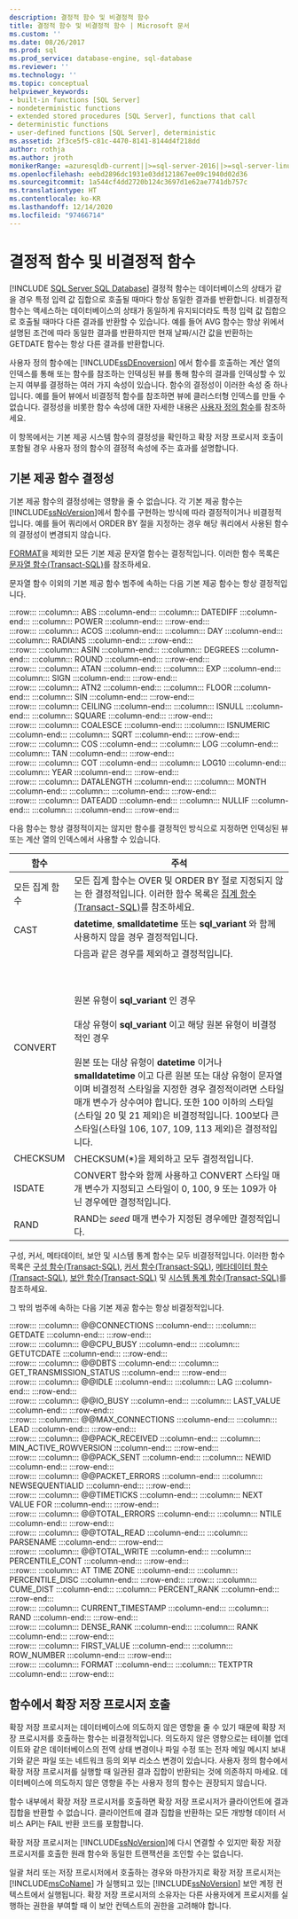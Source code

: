 ```yaml
---
description: 결정적 함수 및 비결정적 함수
title: 결정적 함수 및 비결정적 함수 | Microsoft 문서
ms.custom: ''
ms.date: 08/26/2017
ms.prod: sql
ms.prod_service: database-engine, sql-database
ms.reviewer: ''
ms.technology: ''
ms.topic: conceptual
helpviewer_keywords:
- built-in functions [SQL Server]
- nondeterministic functions
- extended stored procedures [SQL Server], functions that call
- deterministic functions
- user-defined functions [SQL Server], deterministic
ms.assetid: 2f3ce5f5-c81c-4470-8141-8144d4f218dd
author: rothja
ms.author: jroth
monikerRange: =azuresqldb-current||>=sql-server-2016||>=sql-server-linux-2017||=azuresqldb-mi-current
ms.openlocfilehash: eebd2896dc1931e03dd121867ee09c1940d02d36
ms.sourcegitcommit: 1a544cf4dd2720b124c3697d1e62ae7741db757c
ms.translationtype: HT
ms.contentlocale: ko-KR
ms.lasthandoff: 12/14/2020
ms.locfileid: "97466714"
---
```

# <a name="deterministic-and-nondeterministic-functions"></a>결정적 함수 및 비결정적 함수
[!INCLUDE [SQL Server SQL Database](../../includes/applies-to-version/sql-asdb.md)]
  결정적 함수는 데이터베이스의 상태가 같을 경우 특정 입력 값 집합으로 호출될 때마다 항상 동일한 결과를 반환합니다. 비결정적 함수는 액세스하는 데이터베이스의 상태가 동일하게 유지되더라도 특정 입력 값 집합으로 호출될 때마다 다른 결과를 반환할 수 있습니다. 예를 들어 AVG 함수는 항상 위에서 설명된 조건에 따라 동일한 결과를 반환하지만 현재 날짜/시간 값을 반환하는 GETDATE 함수는 항상 다른 결과를 반환합니다.  
  
 사용자 정의 함수에는 [!INCLUDE[ssDEnoversion](../../includes/ssdenoversion-md.md)] 에서 함수를 호출하는 계산 열의 인덱스를 통해 또는 함수를 참조하는 인덱싱된 뷰를 통해 함수의 결과를 인덱싱할 수 있는지 여부를 결정하는 여러 가지 속성이 있습니다. 함수의 결정성이 이러한 속성 중 하나입니다. 예를 들어 뷰에서 비결정적 함수를 참조하면 뷰에 클러스터형 인덱스를 만들 수 없습니다. 결정성을 비롯한 함수 속성에 대한 자세한 내용은 [사용자 정의 함수](../../relational-databases/user-defined-functions/user-defined-functions.md)를 참조하세요.  
  
 이 항목에서는 기본 제공 시스템 함수의 결정성을 확인하고 확장 저장 프로시저 호출이 포함될 경우 사용자 정의 함수의 결정적 속성에 주는 효과를 설명합니다.  
  
## <a name="built-in-function-determinism"></a>기본 제공 함수 결정성  
 기본 제공 함수의 결정성에는 영향을 줄 수 없습니다. 각 기본 제공 함수는 [!INCLUDE[ssNoVersion](../../includes/ssnoversion-md.md)]에서 함수를 구현하는 방식에 따라 결정적이거나 비결정적입니다. 예를 들어 쿼리에서 ORDER BY 절을 지정하는 경우 해당 쿼리에서 사용된 함수의 결정성이 변경되지 않습니다.  
  
 [FORMAT](../../t-sql/functions/format-transact-sql.md)을 제외한 모든 기본 제공 문자열 함수는 결정적입니다. 이러한 함수 목록은 [문자열 함수&#40;Transact-SQL&#41;](../../t-sql/functions/string-functions-transact-sql.md)를 참조하세요.  
  
 문자열 함수 이외의 기본 제공 함수 범주에 속하는 다음 기본 제공 함수는 항상 결정적입니다.  
  
:::row:::
    :::column:::
        ABS
    :::column-end:::
    :::column:::
        DATEDIFF
    :::column-end:::
    :::column:::
        POWER
    :::column-end:::
:::row-end:::  
:::row:::
    :::column:::
        ACOS
    :::column-end:::
    :::column:::
        DAY
    :::column-end:::
    :::column:::
        RADIANS
    :::column-end:::
:::row-end:::  
:::row:::
    :::column:::
        ASIN
    :::column-end:::
    :::column:::
        DEGREES
    :::column-end:::
    :::column:::
        ROUND
    :::column-end:::
:::row-end:::  
:::row:::
    :::column:::
        ATAN
    :::column-end:::
    :::column:::
        EXP
    :::column-end:::
    :::column:::
        SIGN
    :::column-end:::
:::row-end:::  
:::row:::
    :::column:::
        ATN2
    :::column-end:::
    :::column:::
        FLOOR
    :::column-end:::
    :::column:::
        SIN
    :::column-end:::
:::row-end:::  
:::row:::
    :::column:::
        CEILING
    :::column-end:::
    :::column:::
        ISNULL
    :::column-end:::
    :::column:::
        SQUARE
    :::column-end:::
:::row-end:::  
:::row:::
    :::column:::
        COALESCE
    :::column-end:::
    :::column:::
        ISNUMERIC
    :::column-end:::
    :::column:::
        SQRT
    :::column-end:::
:::row-end:::  
:::row:::
    :::column:::
        COS
    :::column-end:::
    :::column:::
        LOG
    :::column-end:::
    :::column:::
        TAN
    :::column-end:::
:::row-end:::  
:::row:::
    :::column:::
        COT
    :::column-end:::
    :::column:::
        LOG10
    :::column-end:::
    :::column:::
        YEAR
    :::column-end:::
:::row-end:::  
:::row:::
    :::column:::
        DATALENGTH
    :::column-end:::
    :::column:::
        MONTH
    :::column-end:::
    :::column:::
    :::column-end:::
:::row-end:::  
:::row:::
    :::column:::
        DATEADD
    :::column-end:::
    :::column:::
        NULLIF
    :::column-end:::
    :::column:::
    :::column-end:::
:::row-end:::
 
 다음 함수는 항상 결정적이지는 않지만 함수를 결정적인 방식으로 지정하면 인덱싱된 뷰 또는 계산 열의 인덱스에서 사용할 수 있습니다.  
  
|함수|주석|  
|--------------|--------------|  
|모든 집계 함수|모든 집계 함수는 OVER 및 ORDER BY 절로 지정되지 않는 한 결정적입니다. 이러한 함수 목록은 [집계 함수&#40;Transact-SQL&#41;](../../t-sql/functions/aggregate-functions-transact-sql.md)를 참조하세요.|  
|CAST|**datetime**, **smalldatetime** 또는 **sql_variant** 와 함께 사용하지 않을 경우 결정적입니다.|  
|CONVERT|다음과 같은 경우를 제외하고 결정적입니다.<br /><br /> <br /><br /> 원본 유형이 **sql_variant** 인 경우<br /><br /> 대상 유형이 **sql_variant** 이고 해당 원본 유형이 비결정적인 경우<br /><br /> 원본 또는 대상 유형이 **datetime** 이거나 **smalldatetime** 이고 다른 원본 또는 대상 유형이 문자열이며 비결정적 스타일을 지정한 경우 결정적이려면 스타일 매개 변수가 상수여야 합니다. 또한 100 이하의 스타일(스타일 20 및 21 제외)은 비결정적입니다. 100보다 큰 스타일(스타일 106, 107, 109, 113 제외)은 결정적입니다.|  
|CHECKSUM|CHECKSUM(*)을 제외하고 모두 결정적입니다.|  
|ISDATE|CONVERT 함수와 함께 사용하고 CONVERT 스타일 매개 변수가 지정되고 스타일이 0, 100, 9 또는 109가 아닌 경우에만 결정적입니다.|  
|RAND|RAND는 *seed* 매개 변수가 지정된 경우에만 결정적입니다.|  
  
 구성, 커서, 메타데이터, 보안 및 시스템 통계 함수는 모두 비결정적입니다. 이러한 함수 목록은 [구성 함수&#40;Transact-SQL&#41;](../../t-sql/functions/configuration-functions-transact-sql.md), [커서 함수&#40;Transact-SQL&#41;](../../t-sql/functions/cursor-functions-transact-sql.md), [메타데이터 함수&#40;Transact-SQL&#41;](../../t-sql/functions/metadata-functions-transact-sql.md), [보안 함수&#40;Transact-SQL&#41;](../../t-sql/functions/security-functions-transact-sql.md) 및 [시스템 통계 함수&#40;Transact-SQL&#41;](../../t-sql/functions/system-statistical-functions-transact-sql.md)를 참조하세요.  
  
 그 밖의 범주에 속하는 다음 기본 제공 함수는 항상 비결정적입니다.  
  
:::row:::
    :::column:::
        @@CONNECTIONS
    :::column-end:::
    :::column:::
        GETDATE
    :::column-end:::
:::row-end:::  
:::row:::
    :::column:::
        @@CPU_BUSY
    :::column-end:::
    :::column:::
        GETUTCDATE
    :::column-end:::
:::row-end:::  
:::row:::
    :::column:::
        @@DBTS
    :::column-end:::
    :::column:::
        GET_TRANSMISSION_STATUS
    :::column-end:::
:::row-end:::  
:::row:::
    :::column:::
        @@IDLE
    :::column-end:::
    :::column:::
        LAG
    :::column-end:::
:::row-end:::  
:::row:::
    :::column:::
        @@IO_BUSY
    :::column-end:::
    :::column:::
        LAST_VALUE
    :::column-end:::
:::row-end:::  
:::row:::
    :::column:::
        @@MAX_CONNECTIONS
    :::column-end:::
    :::column:::
        LEAD
    :::column-end:::
:::row-end:::  
:::row:::
    :::column:::
        @@PACK_RECEIVED
    :::column-end:::
    :::column:::
        MIN_ACTIVE_ROWVERSION
    :::column-end:::
:::row-end:::  
:::row:::
    :::column:::
        @@PACK_SENT
    :::column-end:::
    :::column:::
        NEWID
    :::column-end:::
:::row-end:::  
:::row:::
    :::column:::
        @@PACKET_ERRORS
    :::column-end:::
    :::column:::
        NEWSEQUENTIALID
    :::column-end:::
:::row-end:::  
:::row:::
    :::column:::
        @@TIMETICKS
    :::column-end:::
    :::column:::
        NEXT VALUE FOR
    :::column-end:::
:::row-end:::  
:::row:::
    :::column:::
        @@TOTAL_ERRORS
    :::column-end:::
    :::column:::
        NTILE
    :::column-end:::
:::row-end:::  
:::row:::
    :::column:::
        @@TOTAL_READ
    :::column-end:::
    :::column:::
        PARSENAME
    :::column-end:::
:::row-end:::  
:::row:::
    :::column:::
        @@TOTAL_WRITE
    :::column-end:::
    :::column:::
        PERCENTILE_CONT
    :::column-end:::
:::row-end:::  
:::row:::
    :::column:::
        AT TIME ZONE
    :::column-end:::
    :::column:::
        PERCENTILE_DISC
    :::column-end:::
:::row-end:::
:::row:::
    :::column:::
        CUME_DIST
    :::column-end:::
    :::column:::
        PERCENT_RANK
    :::column-end:::
:::row-end:::  
:::row:::
    :::column:::
        CURRENT_TIMESTAMP
    :::column-end:::
    :::column:::
        RAND
    :::column-end:::
:::row-end:::  
:::row:::
    :::column:::
        DENSE_RANK
    :::column-end:::
    :::column:::
        RANK
    :::column-end:::
:::row-end:::  
:::row:::
    :::column:::
        FIRST_VALUE
    :::column-end:::
    :::column:::
        ROW_NUMBER
    :::column-end:::
:::row-end:::   
:::row:::
    :::column:::
        FORMAT
    :::column-end:::
    :::column:::
        TEXTPTR
    :::column-end:::
:::row-end:::
 
## <a name="calling-extended-stored-procedures-from-functions"></a>함수에서 확장 저장 프로시저 호출  
 확장 저장 프로시저는 데이터베이스에 의도하지 않은 영향을 줄 수 있기 때문에 확장 저장 프로시저를 호출하는 함수는 비결정적입니다. 의도하지 않은 영향으로는 테이블 업데이트와 같은 데이터베이스의 전역 상태 변경이나 파일 수정 또는 전자 메일 메시지 보내기와 같은 파일 또는 네트워크 등의 외부 리소스 변경이 있습니다. 사용자 정의 함수에서 확장 저장 프로시저를 실행할 때 일관된 결과 집합이 반환되는 것에 의존하지 마세요. 데이터베이스에 의도하지 않은 영향을 주는 사용자 정의 함수는 권장되지 않습니다.  
  
 함수 내부에서 확장 저장 프로시저를 호출하면 확장 저장 프로시저가 클라이언트에 결과 집합을 반환할 수 없습니다. 클라이언트에 결과 집합을 반환하는 모든 개방형 데이터 서비스 API는 FAIL 반환 코드를 포함합니다.  
  
 확장 저장 프로시저는 [!INCLUDE[ssNoVersion](../../includes/ssnoversion-md.md)]에 다시 연결할 수 있지만 확장 저장 프로시저를 호출한 원래 함수와 동일한 트랜잭션을 조인할 수는 없습니다.  
  
 일괄 처리 또는 저장 프로시저에서 호출하는 경우와 마찬가지로 확장 저장 프로시저는 [!INCLUDE[msCoName](../../includes/msconame-md.md)] 가 실행되고 있는 [!INCLUDE[ssNoVersion](../../includes/ssnoversion-md.md)] 보안 계정 컨텍스트에서 실행됩니다. 확장 저장 프로시저의 소유자는 다른 사용자에게 프로시저를 실행하는 권한을 부여할 때 이 보안 컨텍스트의 권한을 고려해야 합니다.  
  
  
